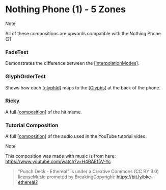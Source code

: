 # Nothing Phone (1) - 5 Zones
> [!NOTE]
> All of these compositions are upwards compatible with the Nothing Phone (2)

### FadeTest
Demonstrates the difference between the [\[interpolationModes\]](../../../docs/1_Terminology.md#interpolationmode).

### GlyphOrderTest
Shows how each [\[glyphId\]](../../../docs/1_Terminology.md#glyphid) maps to the [\[Glyphs\]](../../../docs/1_Terminology.md#glyphs) at the back of the phone.

### Ricky
A full [\[composition\]](../../../docs/1_Terminology.md#glyphid) of the hit meme.

### Tutorial Composition
A full [\[composition\]](../../../docs/1_Terminology.md#glyphid) of the audio used in the YouTube tutorial video.

> [!NOTE]
> This composition was made with music is from here: https://www.youtube.com/watch?v=H4BAEf5V-Yc

> "Punch Deck - Ethereal" is under a Creative Commons (CC BY 3.0) licenseMusic promoted by BreakingCopyright: https://bit.ly/bkc-ethereal2